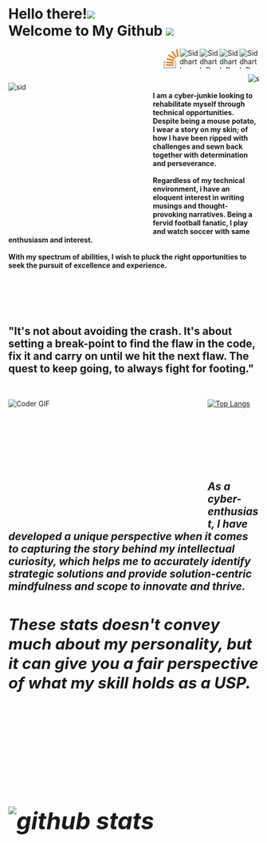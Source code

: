 <h1>Hello there!<img src="https://media.giphy.com/media/Wj7lNjMNDxSmc/giphy.gif" width="100"><br/>
<b>Welcome to My Github <img src="https://media.giphy.com/media/du3J3cXyzhj75IOgvA/giphy.gif" width="28"><br/> </b></h1>
<a href="https://www.instagram.com/iamsiddharthdas/">
  <img align="right" alt="Siddharth Das - Instagram" width="40px" height="40px" src="https://user-images.githubusercontent.com/57487500/88673054-cb0eae00-d105-11ea-84c8-72c11edb81cd.png"/>
</a>
<a href="https://www.linkedin.com/in/iamsiddharthdas/">
  <img align="right" alt="Siddharth Das - LinkedIn" width="40px" height="40px" src="https://user-images.githubusercontent.com/57487500/88674259-3907a500-d107-11ea-80fb-f76f39a84d7c.png"/>
</a>
<a href="mailto:siddharthdas2203@gmail.com">
  <img align="right" alt="Siddharth Das - Gmail" width="40px" height="40px"src="https://user-images.githubusercontent.com/57487500/88674188-255c3e80-d107-11ea-849b-a98bb24a2084.png"/>
</a>
<a href="https://dev.to/iamsiddharthdas">
  <img align="right" height="40" width="40" src="https://d2fltix0v2e0sb.cloudfront.net/dev-badge.svg" alt="Siddharth Das's DEV Profile" >
</a>

 <a href="https://stackoverflow.com/story/iamsiddharthdas">
            <img align="right" height="40" width="40" src="https://raw.githubusercontent.com/ashwin5059198/ashwin5059198/master/img/stackoverflow.png">
</a>
<br/>
<br/>
<br/>
<img align="right" alt= "s" src="https://visitor-badge.laobi.icu/badge?page_id=iamsiddharthdas.iamsiddharthdas"/>
<br/>
<img src= "https://user-images.githubusercontent.com/57487500/88657019-dacec800-d0ee-11ea-928a-5db40e7b267f.gif" align="left" alt="sid" width="290" height="290">
<br/>
<b>I am a cyber-junkie looking to rehabilitate myself through technical opportunities. Despite being a mouse potato, I wear a story on my skin; of how I have been ripped with challenges and sewn back together with determination and perseverance.</b>
<br/>
<br/>
<b>Regardless of my technical environment, i have an eloquent interest in writing musings and thought-provoking narratives.
Being a fervid football fanatic, I play and watch soccer with same enthusiasm and interest.</b>
<br/><br/>
<b>With my spectrum of abilities, I wish to pluck the right opportunities to seek the pursuit of excellence and experience.</b>

<br /><br />
<br/><br/>

## "It's not about avoiding the crash. It's about setting a break-point to find the flaw in the code, fix it and carry on until we hit the next flaw. The quest to keep going, to always fight for footing." 
<br/>

<img src="https://user-images.githubusercontent.com/57487500/88762425-cb9f5700-d18e-11ea-9ca7-18b1dd0bcf72.gif" align="left" alt="Coder GIF" width="400" height="250"> [![Top Langs](https://github-readme-stats.vercel.app/api/top-langs/?username=iamsiddharthdas&align="right"&layout=compact)](https://github.com/iamsiddharthdas/github-readme-stats)

<br/><br/>
<br/><br/>
<br/><br/>

<h2><b><b><i> As a cyber-enthusiast, I have developed a unique perspective when it comes to capturing the story behind my intellectual curiosity, which helps me to accurately identify strategic solutions and provide solution-centric mindfulness and scope to innovate and thrive.<i/><b/><b/><h2/>
<h2><b><b><i>These stats doesn't convey much about my personality, but it can give you a fair perspective of what my skill holds as a USP. <i/><b/><b/><h2/>

<br/><br/>

![github stats](https://github-readme-stats.vercel.app/api?username=iamsiddharthdas&show_icons=true&theme=radical&align="left")











